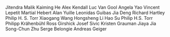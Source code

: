 Jitendra Malik
Kaiming He
Alex Kendall
Luc Van Gool
Angela Yao
Vincent Lepetit
Martial Hebert
Alan Yuille
Leonidas Guibas
Jia Deng
Richard Hartley
Philip H. S. Torr
Xiaogang Wang
Hongsheng Li
Hao Su
Philip H.S. Torr
Philipp Krähenbühl
Ross Girshick
Josef Sivic
Kristen Grauman
Jiaya Jia
Song-Chun Zhu
Serge Belongie
Andreas Geiger

